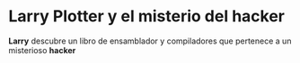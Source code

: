 # Larry Plotter y el misterio del hacker

**Larry** descubre un libro de ensamblador y compiladores que pertenece a un misterioso **hacker**
